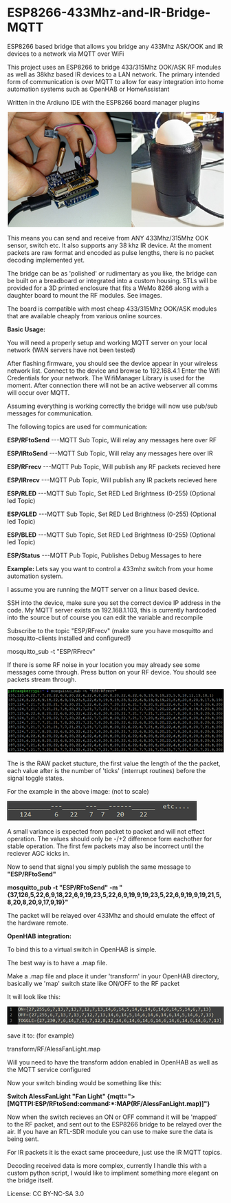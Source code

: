 # ESP8266-433Mhz-and-IR-Bridge-MQTT
ESP8266 based bridge that allows you bridge any 433Mhz ASK/OOK and IR devices to a network via MQTT over WiFi

This project uses an ESP8266 to bridge 433/315Mhz OOK/ASK RF modules as well as 38khz based IR devices to a LAN network.
The primary intended form of communication is over MQTT to allow for easy integration into home automation systems such as OpenHAB or HomeAssistant

Written in the Ardiuno IDE with the ESP8266 board manager plugins

![alt text](https://raw.githubusercontent.com/AlessandroAU/ESP8266-433Mhz-and-IR-Bridge-MQTT/master/Images/main.png)

This means you can send and receive from ANY 433Mhz/315Mhz OOK sensor, switch etc.
It also supports any 38 khz IR device. At the moment packets are raw format and encoded as pulse lengths, 
there is no packet decoding implemented yet.

The bridge can be as 'polished' or rudimentary as you like, the bridge can be built on a breadboard or integrated into a custom housing.
STLs will be provided for a 3D printed enclosure that fits a WeMo 8266 along with a daughter board to mount the RF modules. See images.

The board is compatible with most cheap 433/315Mhz OOK/ASK modules that are available cheaply from various online sources. 

<b> Basic Usage: </b>

You will need a properly setup and working MQTT server on your local network (WAN servers have not been tested)

After flashing firmware, you should see the device appear in your wireless network list. Connect to the device and browse to 192.168.4.1
Enter the Wifi Credentials for your network. The WifiManager Library is used for the moment. After connection there will not be an active webserver
all comms will occur over MQTT.

Assuming everything is working correctly the bridge will now use pub/sub messages for communication.

The following topics are used for communication:

<b>ESP/RFtoSend</b>  ---MQTT Sub Topic, Will relay any messages here over RF

<b>ESP/IRtoSend</b>  ---MQTT Sub Topic, Will relay any messages here over IR

<b>ESP/RFrecv</b>  ---MQTT Pub Topic, Will publish any RF packets recieved here

<b>ESP/IRrecv</b> ---MQTT Pub Topic, Will publish any IR packets recieved here

<b>ESP/RLED</b>      ---MQTT Sub Topic, Set RED Led Brightness (0-255) (Optional led Topic)

<b>ESP/GLED</b>      ---MQTT Sub Topic, Set RED Led Brightness (0-255) (Optional led Topic)

<b>ESP/BLED</b>     ---MQTT Sub Topic, Set RED Led Brightness (0-255) (Optional led Topic)

<b>ESP/Status</b>   ---MQTT Pub Topic, Publishes Debug Messages to here

<b> Example: </b>
Lets say you want to control a 433mhz switch from your home automation system.

I assume you are running the MQTT server on a linux based device. 

SSH into the device, make sure you set the correct device IP address in the code.
My MQTT server exists on 192.168.1.103, this is currently hardcoded into the source
but of course you can edit the variable and recompile

Subscribe to the topic "ESP/RFrecv" (make sure you have mosquitto and mosquitto-clients installed and configured!)

mosquitto_sub -t "ESP/RFrecv"

If there is some RF noise in your location you may already see some messages come through. Press button on your RF device.
You should see packets stream through.

![alt text](https://raw.githubusercontent.com/AlessandroAU/ESP8266-433Mhz-and-IR-Bridge-MQTT/master/Images/example/sub.PNG)

The is the RAW packet stucture, the first value the length of the the packet, each value after is the number of 'ticks' (interrupt routines) before the signal toggle states.

For the example in the above image: (not to scale)

![alt text](https://raw.githubusercontent.com/AlessandroAU/ESP8266-433Mhz-and-IR-Bridge-MQTT/master/Images/example/packet.PNG)
   
A small variance is expected from packet to packet and will not effect operation. 
The values should only be -/+2 difference form eachother for stable operation. 
The first few packets may also be incorrect until the reciever AGC kicks in. 

Now to send that signal you simply publish the same message to <b>"ESP/RFtoSend"</b>

<b>mosquitto_pub -t "ESP/RFtoSend" -m "{37,126,5,22,6,9,18,22,6,9,19,23,5,22,6,9,19,9,19,23,5,22,6,9,19,9,19,21,5,8,20,8,20,9,17,9,19}"</b>

The packet will be relayed over 433Mhz and should emulate the effect of the hardware remote. 

<b> OpenHAB integration: </b>

To bind this to a virtual switch in OpenHAB is simple.

The best way is to have a .map file. 

Make a .map file and place it under 'transform' in your OpenHAB directory,
basically we 'map' switch state like ON/OFF to the RF packet

It will look like this:

![alt text](https://raw.githubusercontent.com/AlessandroAU/ESP8266-433Mhz-and-IR-Bridge-MQTT/master/Images/example/OpenHAB_map.PNG)

save it to: (for example)



transform/RF/AlessFanLight.map

Will you need to have the transform addon enabled in OpenHAB as well as the MQTT service configured

Now your switch binding would be something like this: 

<b> Switch AlessFanLight "Fan Light" {mqtt=">[MQTTPI:ESP/RFtoSend:command:*:MAP(RF/AlessFanLight.map)]"} </b>

Now when the switch recieves an ON or OFF command it will be 'mapped' to the RF packet, and sent out to the ESP8266 bridge to be relayed over the air.
If you have an RTL-SDR module you can use to make sure the data is being sent.

For IR packets it is the exact same proceedure, just use the IR MQTT topics.

Decoding received data is more complex, currently I handle this with a custom python script,
I would like to impliment something more elegant on the bridge itself. 


License: CC BY-NC-SA 3.0
